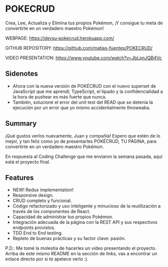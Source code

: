 # POKECRUD

Crea, Lee, Actualiza y Elimina tus propios Pokémon, ¡Y consigue tu meta de convertirte en un verdadero maestro Pokémon!

WEBPAGE: https://devsu-pokecrud.herokuapp.com/

GITHUB REPOSITORY: https://github.com/matias-fuentes/POKECRUD/

VIDEO PRESENTATION: https://www.youtube.com/watch?v=JbLpnJQB4Vc

## Sidenotes

-   Ahora con la nueva versión de POKÉCRUD con el nuevo superset de JavaScript que me aprendí; TypeScript, el tipado y
    la confidencialidad a la hora de pushear es más fuerte que nunca.
-   También, solucioné el error del unit test del READ que se detenía la ejecución por un error que yo mismo
    accidentalmente throweaba.

## Summary

¡Qué gustos verlos nuevamente, Juan y compañía! Espero que estén de lo mejor, y tan feliz como yo de presentarles
POKÉCRUD, TU PÁGINA, para convertirte en un verdadero maestro Pokémon.

En respuesta al Coding Challenge que me enviaron la semana pasada, aquí está el proyecto final.

## Features

-   NEW! Redux implementation!
-   Responsive design.
-   CRUD completo y funcional.
-   Código refactorizado y uso inteligente y minucioso de la reutilización a través de los componentes de React.
-   Capacidad de administrar tus propios Pokémon.
-   Integración adecuada de la página con la REST API y sus respectivos endpoints provistos.
-   TDD End to End testing.
-   Repleto de buenas prácticas y su factor clave: pasión.

P.D.: Me tomé la molestia de hacerles un vídeo presentando el proyecto. Arriba de este mismo README en la sección de
links, vas a encontrar un enlace directo por si te apetece verlo :).
